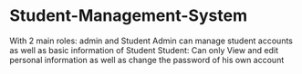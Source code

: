 # Student-Management-System

With 2 main roles: admin and Student
Admin can manage student accounts as well as basic information of Student
Student: Can only View and edit personal information as well as change the password of his own account
